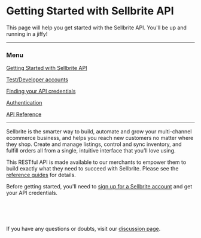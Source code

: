# Getting Started with Sellbrite API

This page will help you get started with the Sellbrite API. You'll be up and running in a jiffy!

---

### Menu

[Getting Started with Sellbrite API](/Sellbrite-API)

[Test/Developer accounts](dev-accounts)

[Finding your API credentials](credentials)

[Authentication](authentication)

[API Reference](reference/introduction)

---

Sellbrite is the smarter way to build, automate and grow your multi-channel ecommerce business, and helps you reach new customers no matter where they shop. Create and manage listings, control and sync inventory, and fulfill orders all from a single, intuitive interface that you’ll love using.

This RESTful API is made available to our merchants to empower them to build exactly what they need to succeed with Sellbrite. Please see the [reference guides](reference/introduction) for details.

Before getting started, you'll need to [sign up for a Sellbrite account](https://app.sellbrite.com/merchants/sign_up) and get your API credentials.

<br><br><br>

If you have any questions or doubts, visit our [discussion page](https://github.com/Sellbrite/Sellbrite-API/discussions).

